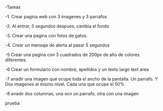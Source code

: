 -Tareas

-1. Crear pagina web con 3 imagenes y 3 parrafos

-2. Al entrar, 5 segundos despues, cambia el fondo

-3. Crear una pagina con fotos de gatos.

-4. Crear un mensaje de alerta al pasar 5 segundos

-5 Crear una pagina con 3 cuadrados de 200px de alto de colores diferentes. 

-6 Crear un formulario con nombre, apellidos y un texto largo text area

-7 anadir una imagen que ocupe toda el ancho de la pantalla. Un parrafo. Y Dos imagenes al mismo nivel. Cada una que ocupe el 50%

-8 anadir dos columnas, una ocn un parrafo, otra con una imagen

prueba